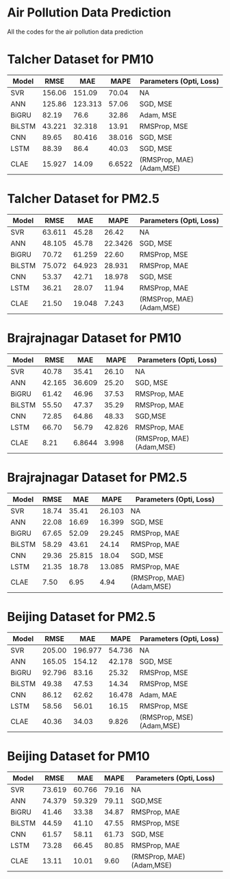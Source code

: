 # Air Pollution Data Prediction
 All the codes for the air pollution data prediction

# Talcher Dataset for PM10

| Model       | RMSE        | MAE | MAPE | Parameters (Opti, Loss) |
| ----------- | ----------- | ----| ---- | ------------------------ |
| SVR      | 156.06       |151.09 | 70.04 | NA |
| ANN      | 125.86       | 123.313 | 57.06  | SGD, MSE | 
| BiGRU      | 82.19       |76.6 | 32.86 | Adam, MSE | 
| BiLSTM      | 43.221       |32.318| 13.91| RMSProp, MSE |
| CNN      | 89.65      | 80.416| 38.016| SGD, MSE |
| LSTM      |88.39       |86.4| 40.03| SGD, MSE |
| CLAE      | 15.927       |14.09| 6.6522| (RMSProp, MAE) (Adam,MSE)|

# Talcher Dataset for PM2.5

| Model       | RMSE        | MAE | MAPE | Parameters (Opti, Loss) |
| ----------- | ----------- | ----| ---- | ---------- |
| SVR      | 63.611    |45.28 | 26.42|   NA |
| ANN      | 48.105    | 45.78 | 22.3426 |    SGD, MSE |
| BiGRU      | 70.72    |61.259 | 22.60|    RMSProp, MSE |
| BiLSTM      | 75.072       |64.923| 28.931| RMSProp, MAE | 
| CNN      | 53.37      | 42.71| 18.978| SGD, MSE|
| LSTM      | 36.21       |28.07| 11.94| RMSProp, MAE|
| CLAE      | 21.50       |19.048| 7.243|  (RMSProp, MAE) (Adam,MSE)|


# Brajrajnagar Dataset for PM10

| Model       | RMSE        | MAE | MAPE | Parameters (Opti, Loss) |
| ----------- | ----------- | ----| ---- | ------------------------ |
| SVR      |     40.78   |35.41 | 26.10 | NA | 
| ANN      | 42.165       |36.609 | 25.20 | SGD, MSE | 
| BiGRU      | 61.42       |46.96 | 37.53 | RMSProp, MAE | 
| BiLSTM      |   55.50     |47.37| 35.29| RMSProp, MAE  |
| CNN      |   72.85    | 64.86|48.33 | SGD,MSE  |
| LSTM      |   66.70    |56.79|42.826 |RMSProp, MAE  |
| CLAE      | 8.21      |6.8644| 3.998| (RMSProp, MAE) (Adam,MSE)|

# Brajrajnagar Dataset for PM2.5

| Model       | RMSE        | MAE | MAPE | Parameters (Opti, Loss) |
| ----------- | ----------- | ----| ---- | ------------------------ |
| SVR      |    18.74  | 35.41 | 26.103 | NA  | 
| ANN      |     22.08   | 16.69| 16.399 | SGD, MSE  | 
| BiGRU      |     67.65   | 52.09| 29.245 | RMSProp, MAE  | 
| BiLSTM      | 58.29   |43.61| 24.14 | RMSProp, MAE   |
| CNN      |   29.36    |25.815|18.04 |SGD, MSE   |
| LSTM      |  21.35    |18.78|13.085 | RMSProp, MAE  |
| CLAE      | 7.50     |6.95| 4.94| (RMSProp, MAE) (Adam,MSE)|

# Beijing Dataset for PM2.5

| Model       | RMSE        | MAE | MAPE | Parameters (Opti, Loss) |
| ----------- | ----------- | ----| ---- | ------------------------ |
| SVR      | 205.00      | 196.977 | 54.736 | NA  | 
| ANN      | 165.05      | 154.12 | 42.178 | SGD, MSE  | 
| BiGRU      | 92.796      | 83.16 | 25.32 | RMSProp, MSE  | 
| BiLSTM      |    49.38   | 47.53 | 14.34 | RMSProp, MSE |
| CNN      | 86.12     |62.62 |16.478| Adam, MAE |
| LSTM      |   58.56    |56.01|16.15 | RMSProp, MSE  |
| CLAE      | 40.36       |34.03|9.826| (RMSProp, MSE) (Adam,MSE)|

# Beijing Dataset for PM10

| Model       | RMSE        | MAE | MAPE | Parameters (Opti, Loss) |
| ----------- | ----------- | ----| ---- | ------------------------ |
| SVR      |     73.619   | 60.766 |79.16 | NA | 
| ANN      |     74.379   | 59.329 |79.11 | SGD,MSE | 
| BiGRU      |     41.46   | 33.38 |34.87 | RMSProp, MAE | 
| BiLSTM      |   44.59     |41.10| 47.55| RMSProp, MSE |
| CNN      |  61.57     | 58.11| 61.73 | SGD, MSE |
| LSTM      | 73.28      |66.45|80.85 |  RMSProp, MAE |
| CLAE      | 13.11       |10.01| 9.60| (RMSProp, MAE) (Adam,MSE)|


 
 
